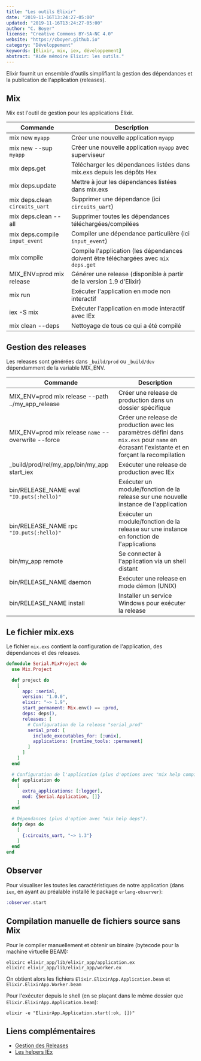 ```yaml
---
title: "Les outils Elixir"
date: "2019-11-16T13:24:27-05:00"
updated: "2019-11-16T13:24:27-05:00"
author: "C. Boyer"
license: "Creative Commons BY-SA-NC 4.0"
website: "https://cboyer.github.io"
category: "Développement"
keywords: [Elixir, mix, iex, développement]
abstract: "Aide mémoire Elixir: les outils."
---
```


Elixir fournit un ensemble d'outils simplifiant la gestion des dépendances et la publication de l'application (releases).

## Mix

Mix est l'outil de gestion pour les applications Elixir.

|Commande                                   | Description                                                                                                   |
|-------------------------------------------|---------------------------------------------------------------------------------------------------------------|
|mix new `myapp`                            | Créer une nouvelle application `myapp`                                                                        |
|mix new --sup `myapp`                      | Créer une nouvelle application `myapp` avec superviseur                                                       |
|mix deps.get                               | Télécharger les dépendances listées dans mix.exs depuis les dépôts Hex                                        |
|mix deps.update                            | Mettre à jour les dépendances listées dans mix.exs                                                            |
|mix deps.clean `circuits_uart`             | Supprimer une dépendance (ici `circuits_uart`)                                                                |
|mix deps.clean --all                       | Supprimer toutes les dépendances téléchargées/compilées                                                       |
|mix deps.compile `input_event`             | Compiler une dépendance particulière (ici `input_event`)                                                      |
|mix compile                                | Compile l'application (les dépendances doivent être téléchargées avec `mix deps.get`                          |
|MIX_ENV=prod mix release                   | Générer une release (disponible à partir de la version 1.9 d'Elixir)                                          |
|mix run                                    | Exécuter l'application en mode non interactif                                                                 |
|iex -S mix                                 | Exécuter l'application en mode interactif avec IEx                                                            |
|mix clean --deps                           | Nettoyage de tous ce qui a été compilé                                                                        |



## Gestion des releases

Les releases sont générées dans `_build/prod` ou `_build/dev` dépendamment de la variable MIX_ENV.

| Commande                                                          | Description                                                                         |
|-------------------------------------------------------------------|-------------------------------------------------------------------------------------|
| MIX_ENV=prod mix release --path ../my_app_release                 | Créer une release de production dans un dossier spécifique                          |
| MIX_ENV=prod mix release `name` --overwrite --force               | Créer une release de production avec les paramètres défini dans `mix.exs` pour `name` en écrasant l'existante et en forçant la recompilation         |
| _build/prod/rel/my_app/bin/my_app start_iex                       | Exécuter une release de production avec IEx                                         |
| bin/RELEASE_NAME eval `"IO.puts(:hello)"`                         | Exécuter un module/fonction de la release sur une nouvelle instance de l'application            |
| bin/RELEASE_NAME rpc `"IO.puts(:hello)"`                          | Exécuter un module/fonction de la release sur une instance en fonction de l'applications        |
| bin/my_app remote                                                 | Se connecter à l'application via un shell distant                                   |
| bin/RELEASE_NAME daemon                                           | Exécuter une release en mode démon (UNIX)                                           |
| bin/RELEASE_NAME install                                          | Installer un service Windows pour exécuter la release                               |



## Le fichier mix.exs

Le fichier `mix.exs` contient la configuration de l'application, des dépendances et des releases.

```Elixir
defmodule Serial.MixProject do
  use Mix.Project

  def project do
    [
      app: :serial,
      version: "1.0.0",
      elixir: "~> 1.9",
      start_permanent: Mix.env() == :prod,
      deps: deps(),
      releases: [
        # Configuration de la release "serial_prod"
        serial_prod: [
          include_executables_for: [:unix],
          applications: [runtime_tools: :permanent]
        ]
      ]
    ]
  end

  # Configuration de l'application (plus d'options avec "mix help compile.app").
  def application do
    [
      extra_applications: [:logger],
      mod: {Serial.Application, []}
    ]
  end

  # Dépendances (plus d'option avec "mix help deps").
  defp deps do
    [
      {:circuits_uart, "~> 1.3"}
    ]
  end
end
```


## Observer

Pour visualiser les toutes les caractéristiques de notre application (dans `iex`, en ayant au préalable installé le package `erlang-observer`):
```elixir
:observer.start
```


## Compilation manuelle de fichiers source sans Mix

Pour le compiler manuellement et obtenir un binaire (bytecode pour la machine virtuelle BEAM):
```Console
elixirc elixir_app/lib/elixir_app/application.ex
elixirc elixir_app/lib/elixir_app/worker.ex
```

On obtient alors les fichiers `Elixir.ElixirApp.Application.beam` et `Elixir.ElixirApp.Worker.beam`

Pour l'exécuter depuis le shell (en se plaçant dans le même dossier que `Elixir.ElixirApp.Application.beam`):
```Console
elixir -e "ElixirApp.Application.start(:ok, [])"
```

## Liens complémentaires

- [Gestion des Releases](https://hexdocs.pm/mix/Mix.Tasks.Release.html)
- [Les helpers IEx](https://hexdocs.pm/iex/IEx.Helpers.html)
